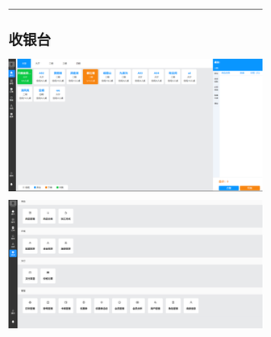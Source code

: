 ---
# 收银台
![image-20240305095010821](https://raw.githubusercontent.com/xssctt/typora_image/main/img/202403050958933.png)

![image-20240305095028717](https://raw.githubusercontent.com/xssctt/typora_image/main/img/202403050958295.png)
